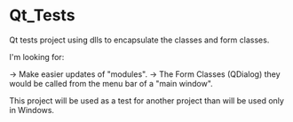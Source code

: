 # Qt_Tests

Qt tests project using dlls to encapsulate the classes and form classes. 

I'm looking for:

-> Make easier updates of "modules".
-> The Form Classes (QDialog) they would be called from the menu bar of a "main window".

This project will be used as a test for another project than will be used only in Windows.
